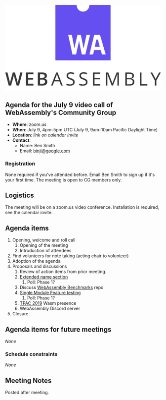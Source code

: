![WebAssembly logo](/images/WebAssembly.png)

## Agenda for the July 9 video call of WebAssembly's Community Group

- **Where**: zoom.us
- **When**: July 9, 4pm-5pm UTC (July 9, 9am-10am Pacific Daylight Time)
- **Location**: *link on calendar invite*
- **Contact**:
    - Name: Ben Smith
    - Email: binji@google.com

### Registration

None required if you've attended before. Email Ben Smith to sign up if it's
your first time. The meeting is open to CG members only.

## Logistics

The meeting will be on a zoom.us video conference.
Installation is required, see the calendar invite.

## Agenda items

1. Opening, welcome and roll call
    1. Opening of the meeting
    1. Introduction of attendees
1. Find volunteers for note taking (acting chair to volunteer)
1. Adoption of the agenda
1. Proposals and discussions
    1. Review of action items from prior meeting.
    1. [Extended name section](https://github.com/AndrewScheidecker/wasm-extended-name-section)
       1. Poll: Phase 1?
    1. Discuss [WebAssembly Benchmarks](https://github.com/WebAssembly/benchmarks) repo
    1. [Single Module Feature testing](https://github.com/WebAssembly/design/issues/1280)
       1. Poll: Phase 1?
    1. [TPAC 2019](https://www.w3.org/2019/09/TPAC/) Wasm presence
    1. WebAssembly Discord server
1. Closure

## Agenda items for future meetings

*None*

### Schedule constraints

*None*

## Meeting Notes

Posted after meeting.

